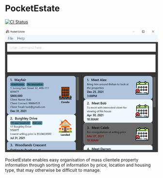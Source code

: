 # PocketEstate

[![CI Status](https://github.com/se-edu/addressbook-level3/workflows/Java%20CI/badge.svg)](https://github.com/se-edu/addressbook-level3/actions)

![Ui](docs/images/Ui.png)

PocketEstate enables easy organisation of mass clientele property information through sorting of information by price, location and housing type, that may otherwise be difficult to manage. 
